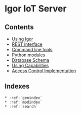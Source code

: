 # Igor IoT Server

## Contents

* [Using Igor](using.md)
* [REST interface](rest.md)
* [Command line tools](programs.rst)
* [Python modules](modules.rst)
* [Database Schema](schema.md)
* [Using Capabilities](capabilities.md)
* [Access Control Implementation](access-control.md)

## Indexes

```eval_rst
* :ref:`genindex`
* :ref:`modindex`
* :ref:`search`

````